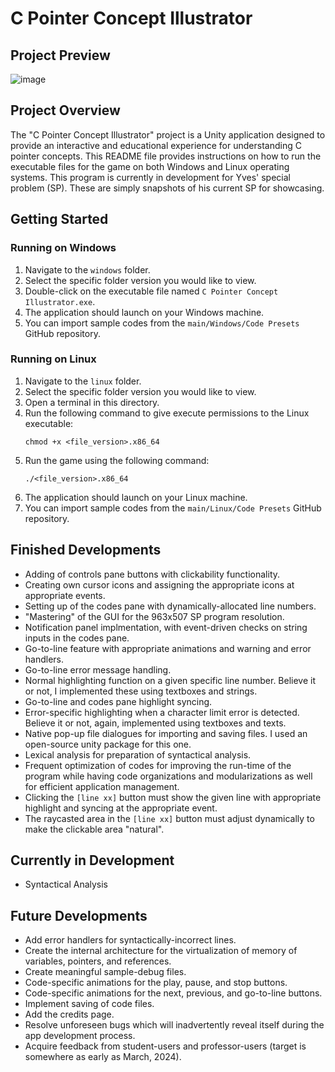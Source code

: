 # C Pointer Concept Illustrator

## Project Preview

![image](https://github.com/Yves242/Unity-Sample-Dumps/assets/70612985/7b0fff68-7db4-417b-a5d8-fabfdcfd0876)


## Project Overview

The "C Pointer Concept Illustrator" project is a Unity application designed to provide an interactive and educational experience for understanding C pointer concepts. This README file provides instructions on how to run the executable files for the game on both Windows and Linux operating systems. This program is currently in development for Yves' special problem (SP). These are simply snapshots of his current SP for showcasing. 



## Getting Started

### Running on Windows

1. Navigate to the `windows` folder. 
2. Select the specific folder version you would like to view.
3. Double-click on the executable file named `C Pointer Concept Illustrator.exe`.
4. The application should launch on your Windows machine.
5. You can import sample codes from the `main/Windows/Code Presets` GitHub repository.  

### Running on Linux

1. Navigate to the `linux` folder.
2. Select the specific folder version you would like to view.
3. Open a terminal in this directory.
4. Run the following command to give execute permissions to the Linux executable:
   ```
   chmod +x <file_version>.x86_64
   ```
5. Run the game using the following command:
   ```
   ./<file_version>.x86_64
   ```
6. The application should launch on your Linux machine.
7. You can import sample codes from the `main/Linux/Code Presets` GitHub repository.  

## Finished Developments
- Adding of controls pane buttons with clickability functionality.
- Creating own cursor icons and assigning the appropriate icons at appropriate events.
- Setting up of the codes pane with dynamically-allocated line numbers.
- "Mastering" of the GUI for the 963x507 SP program resolution.
- Notification panel implmentation, with event-driven checks on string inputs in the codes pane.
- Go-to-line feature with appropriate animations and warning and error handlers.
- Go-to-line error message handling.
- Normal highlighting function on a given specific line number. Believe it or not, I implemented these using textboxes and strings.
- Go-to-line and codes pane highlight syncing.
- Error-specific highlighting when a character limit error is detected. Believe it or not, again, implemented using textboxes and texts.
- Native pop-up file dialogues for importing and saving files. I used an open-source unity package for this one.
- Lexical analysis for preparation of syntactical analysis.
- Frequent optimization of codes for improving the run-time of the program while having code organizations and modularizations as well for efficient application management.
- Clicking the `[line xx]` button must show the given line with appropriate highlight and syncing at the appropriate event.
- The raycasted area in the `[line xx]` button must adjust dynamically to make the clickable area "natural".


## Currently in Development
- Syntactical Analysis  


## Future Developments
- Add error handlers for syntactically-incorrect lines.
- Create the internal architecture for the virtualization of memory of variables, pointers, and references.
- Create meaningful sample-debug files.
- Code-specific animations for the play, pause, and stop buttons.
- Code-specific animations for the next, previous, and go-to-line buttons.
- Implement saving of code files.
- Add the credits page.
- Resolve unforeseen bugs which will inadvertently reveal itself during the app development process.
- Acquire feedback from student-users and professor-users (target is somewhere as early as March, 2024).
